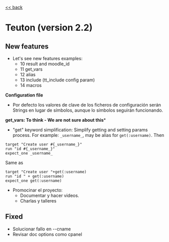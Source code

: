 [<< back](../CHANGELOG.md)

# Teuton (version 2.2)

## New features

* Let's see new features examples:
    * 10 result and moodle_id
    * 11 get_vars
    * 12 alias
    * 13 include (tt_include config param)
    * 14 macros

**Configuration file**

* Por defecto los valores de clave de los ficheros de configuración serán Strings en lugar de símbolos, aunque lo símbolos seguirán funcionando.

**get_vars: To think - We are not sure about this***

* "get" keyword simplification: Simplify getting and setting params process. For example: `_username_`, may be alias for `get(:username)`. Then

```
target "Create user #{_username_}"
run "id #{_username_}"
expect_one _username_
```
Same as

```
target "Create user "+get(:username)
run "id " + get(:username)
expect_one get(:username)
```

* Promocinar el proyecto:
    * Documentar y hacer videos.
    * Charlas y talleres

## Fixed

* Solucionar fallo en --cname
* Revisar doc options como cpanel
